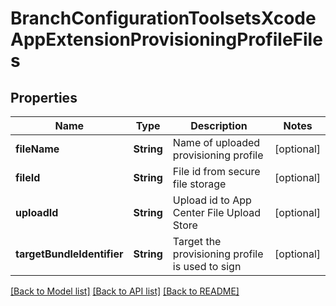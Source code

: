 # BranchConfigurationToolsetsXcodeAppExtensionProvisioningProfileFiles

## Properties
Name | Type | Description | Notes
------------ | ------------- | ------------- | -------------
**fileName** | **String** | Name of uploaded provisioning profile | [optional] 
**fileId** | **String** | File id from secure file storage | [optional] 
**uploadId** | **String** | Upload id to App Center File Upload Store | [optional] 
**targetBundleIdentifier** | **String** | Target the provisioning profile is used to sign | [optional] 

[[Back to Model list]](../README.md#documentation-for-models) [[Back to API list]](../README.md#documentation-for-api-endpoints) [[Back to README]](../README.md)


